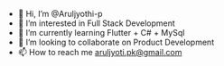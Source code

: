 - 👋 Hi, I’m @Aruljyothi-p
- 👀 I’m interested in Full Stack Development
- 🌱 I’m currently learning Flutter + C# + MySql
- 💞️ I’m looking to collaborate on Product Development
- 📫 How to reach me aruljyoti.pk@gmail.com
